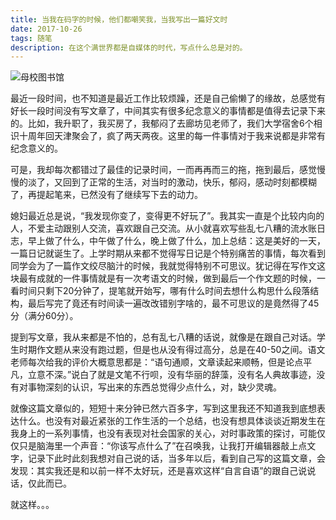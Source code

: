 ```yaml
---
title: 当我在码字的时候，他们都嘲笑我，当我写出一篇好文时
date: 2017-10-26
tags: 随笔
description: 在这个满世界都是自媒体的时代，写点什么总是对的。
---
```


![母校图书馆](/image/about_life/blogIMG_20171002_084424R-01.jpeg)

最近一段时间，也不知道是最近工作比较烦躁，还是自己偷懒了的缘故，总感觉有好长一段时间没有写文章了，中间其实有很多纪念意义的事情都是值得去记录下来的。比如，我升职了，我买房了，我郁闷了去廊坊见老师了，我们大学宿舍6个相识十周年回天津聚会了，疯了两天两夜。这里的每一件事情对于我来说都是非常有纪念意义的。

可是，我却每次都错过了最佳的记录时间，一而再再而三的拖，拖到最后，感觉慢慢的淡了，又回到了正常的生活，对当时的激动，快乐，郁闷，感动时刻都模糊了，再提起笔来，已然没有了继续写下去的动力。

媳妇最近总是说，“我发现你变了，变得更不好玩了”。我其实一直是个比较内向的人，不爱主动跟别人交流，喜欢跟自己交流。从小就喜欢写些乱七八糟的流水账日志，早上做了什么，中午做了什么，晚上做了什么，加上总结：这是美好的一天，一篇日记就诞生了。上学时期从来都不觉得写日记是个特别痛苦的事情，每次看到同学会为了一篇作文绞尽脑汁的时候，我就觉得特别不可思议。犹记得在写作文这块最有成就的一件事情就是有一次考语文的时候，做到最后一个作文题的时候，一看时间只剩下20分钟了，提笔就开始写，哪有什么时间去想什么构思什么段落结构，最后写完了竟还有时间读一遍改改错别字啥的，最不可思议的是竟然得了45分（满分60分）。

提到写文章，我从来都是不怕的，总有乱七八糟的话说，就像是在跟自己对话。学生时期作文题从来没有跑过题，但是也从没有得过高分，总是在40-50之间。语文老师每次给我的评价大概意思都是：“语句通顺，文章读起来顺畅，但是论点平凡，立意不深。”说白了就是文笔不行呗，没有华丽的辞藻，没有名人典故事迹，没有对事物深刻的认识，写出来的东西总觉得少点什么，对，缺少灵魂。

就像这篇文章似的，短短十来分钟已然六百多字，写到这里我还不知道我到底想表达什么。也没有对最近紧张的工作生活的一个总结，也没有想具体谈谈近期发生在我身上的一系列事情，也没有表现对社会国家的关心，对时事政策的探讨，可能仅仅只是脑海里一个声音：“你该写点什么了”在召唤我，让我打开编辑器敲上点文字，记录下此时此刻我想对自己说的话，当多年以后，看到自己写的这篇文章，会发现：其实我还是和以前一样不太好玩，还是喜欢这样“自言自语”的跟自己说说话，仅此而已。

就这样。。。